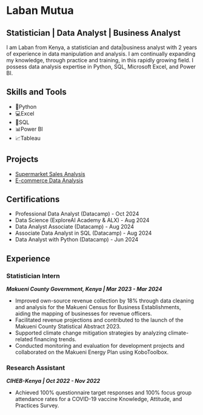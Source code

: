 # Laban Mutua
## Statistician | Data Analyst | Business Analyst

I am Laban from Kenya, a statistician and data|business analyst with 2 years of experience in data manipulation and analysis. I am continually expanding my knowledge, through practice and training, in this rapidly growing field.  I possess data analysis expertise in Python, SQL, Microsoft Excel, and Power BI.

## Skills and Tools 
- 🐍Python
- 💻Excel
- 📒SQL
- 📊Power BI
- 📈Tableau


## Projects
- [Supermarket Sales Analysis](https://github.com/LabanMutua/Supermarket-Sales-Analysis)
- [E-commerce Data Analysis](https://github.com/LabanMutua/E-Commerce-Data-Analysis)

## Certifications
- Professional Data Analyst (Datacamp) - Oct 2024
- Data Science (ExploreAI Academy & ALX) - Aug 2024
- Data Analyst Associate (Datacamp) - Aug 2024
- Associate Data Analyst in SQL (Datacamp) - Aug 2024
- Data Analyst with Python (Datacamp) - Jun 2024

## Experience
### Statistician Intern
***Makueni County Government, Kenya | Mar 2023 - Mar 2024***

- Improved own-source revenue collection by 18% through data cleaning and analysis for the Makueni Census for Business Establishments, aiding the mapping of businesses for revenue officers.
- Facilitated revenue projections and contributed to the launch of the Makueni County Statistical Abstract 2023.
- Supported climate change mitigation strategies by analyzing climate-related financing trends.
- Conducted monitoring and evaluation for development projects and collaborated on the Makueni Energy Plan using KoboToolbox.

### Research Assistant
***CIHEB-Kenya | Oct 2022 - Nov 2022***

- Achieved 100% questionnaire target responses and 100% focus group attendance rates for a COVID-19 vaccine Knowledge, Attitude, and Practices Survey.

